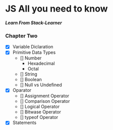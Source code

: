 # JS All you need to know
***Learn From Stack-Learner***

### Chapter Two

- [x] Variable Diclaration
- [x] Primitive Data Types
    - [] Number
        - Hexadecimal 
        - Octal
    - [] String 
    - [] Boolean
    - [] Null vs Undefined
- [x] Oparator
    - [] Assignment Operator
    - [] Comparison Operator
    - [] Logical Operator
    - [] Bitwase Operator
    - [] typeof Operator
- [x] Statements